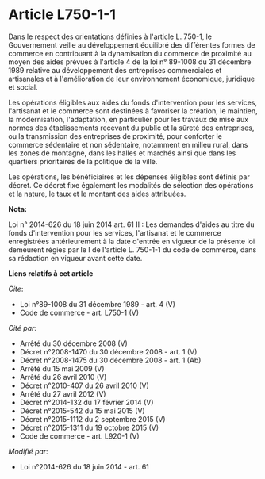 # Article L750-1-1

Dans le respect des orientations définies à l'article L. 750-1, le Gouvernement veille au développement équilibré des
différentes formes de commerce en contribuant à la dynamisation du commerce de proximité au moyen des aides prévues à
l'article 4 de la loi n° 89-1008 du 31 décembre 1989 relative au développement des entreprises commerciales et artisanales et
à l'amélioration de leur environnement économique, juridique et social. 

Les opérations éligibles aux aides du fonds d'intervention pour les services, l'artisanat et le commerce sont destinées à
favoriser la création, le maintien, la modernisation, l'adaptation, en particulier pour les travaux de mise aux normes des
établissements recevant du public et la sûreté des entreprises, ou la transmission des entreprises de proximité, pour
conforter le commerce sédentaire et non sédentaire, notamment en milieu rural, dans les zones de montagne, dans les halles et
marchés ainsi que dans les quartiers prioritaires de la politique de la ville. 

Les opérations, les bénéficiaires et les dépenses éligibles sont définis par décret. Ce décret fixe également les modalités
de sélection des opérations et la nature, le taux et le montant des aides attribuées.

**Nota:**

Loi n° 2014-626 du 18 juin 2014 art. 61 II : Les demandes d'aides au titre du fonds d'intervention pour les services,
l'artisanat et le commerce enregistrées antérieurement à la date d'entrée en vigueur de la présente loi demeurent régies par
le I de l'article L. 750-1-1 du code de commerce, dans sa rédaction en vigueur avant cette date.

**Liens relatifs à cet article**

_Cite_:

  - Loi n°89-1008 du 31 décembre 1989 - art. 4 (V)
  - Code de commerce - art. L750-1 (V)

_Cité par_:

  - Arrêté du 30 décembre 2008 (V)
  - Décret n°2008-1470 du 30 décembre 2008 - art. 1 (V)
  - Décret n°2008-1475 du 30 décembre 2008 - art. 1 (Ab)
  - Arrêté du 15 mai 2009 (V)
  - Arrêté du 26 avril 2010 (V)
  - Décret n°2010-407 du 26 avril 2010 (V)
  - Arrêté du 27 avril 2012 (V)
  - Décret n°2014-132 du 17 février 2014 (V)
  - Décret n°2015-542 du 15 mai 2015 (V)
  - Décret n°2015-1112 du 2 septembre 2015 (V)
  - Décret n°2015-1311 du 19 octobre 2015 (V)
  - Code de commerce - art. L920-1 (V)

_Modifié par_:

  - Loi n°2014-626 du 18 juin 2014 - art. 61
